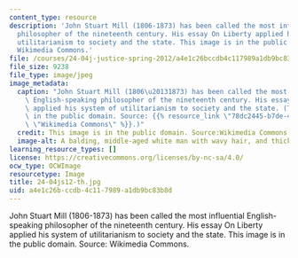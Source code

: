 ```yaml
---
content_type: resource
description: 'John Stuart Mill (1806-1873) has been called the most influential English-speaking
  philosopher of the nineteenth century. His essay On Liberty applied his system of
  utilitarianism to society and the state. This image is in the public domain. Source:
  Wikimedia Commons.'
file: /courses/24-04j-justice-spring-2012/a4e1c26bccdb4c117989a1db9bc83b8d_24-04js12-th.jpg
file_size: 9238
file_type: image/jpeg
image_metadata:
  caption: "John Stuart Mill (1806\u20131873) has been called the most influential\
    \ English-speaking philosopher of the nineteenth century. His essay _On Liberty_\
    \ applied his system of utilitarianism to society and the state. (This image is\
    \ in the public domain. Source: {{% resource_link \"78dc2445-b7de-4ed5-a36d-d95b9f2943b3\"\
    \ \"Wikimedia Commons\" %}}.)"
  credit: This image is in the public domain. Source:Wikimedia Commons.
  image-alt: A balding, middle-aged white man with wavy hair, and thick sideburns.
learning_resource_types: []
license: https://creativecommons.org/licenses/by-nc-sa/4.0/
ocw_type: OCWImage
resourcetype: Image
title: 24-04js12-th.jpg
uid: a4e1c26b-ccdb-4c11-7989-a1db9bc83b8d
---
```

John Stuart Mill (1806-1873) has been called the most influential English-speaking philosopher of the nineteenth century. His essay On Liberty applied his system of utilitarianism to society and the state. This image is in the public domain. Source: Wikimedia Commons.